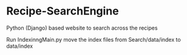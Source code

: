 # Recipe-SearchEngine
Python (Django) based website to search across the recipes

Run IndexinngMain.py move the index files from Search/data/index to data/index
